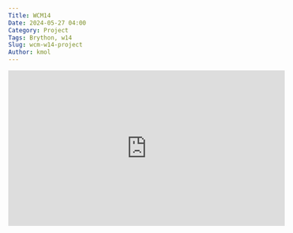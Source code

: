 ```yaml
---
Title: WCM14 
Date: 2024-05-27 04:00
Category: Project
Tags: Brython, w14
Slug: wcm-w14-project
Author: kmol
---
```


<!-- PELICAN_END_SUMMARY -->

<iframe width="560" height="315" src="https://www.youtube.com/embed/jbRAHan2CM4?si=fuvLrI-zO4UJIZyD" title="YouTube video player" frameborder="0" allow="accelerometer; autoplay; clipboard-write; encrypted-media; gyroscope; picture-in-picture; web-share" referrerpolicy="strict-origin-when-cross-origin" allowfullscreen></iframe>